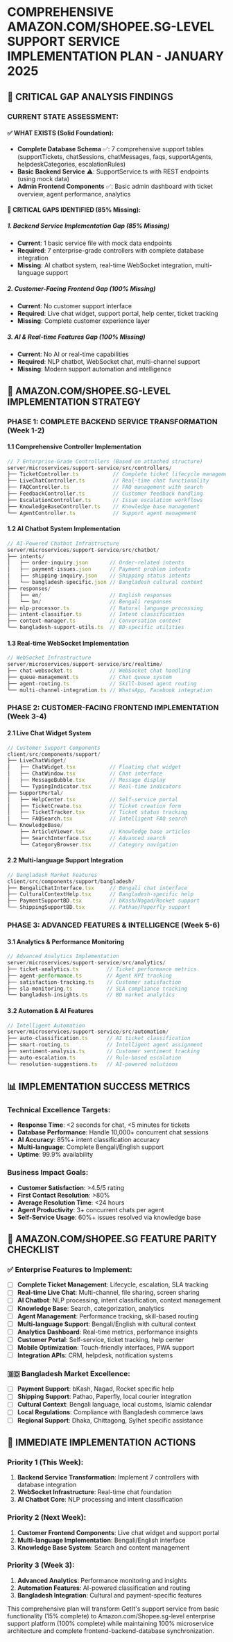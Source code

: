 # COMPREHENSIVE AMAZON.COM/SHOPEE.SG-LEVEL SUPPORT SERVICE IMPLEMENTATION PLAN - JANUARY 2025

## 🎯 CRITICAL GAP ANALYSIS FINDINGS

### **CURRENT STATE ASSESSMENT:**

#### ✅ **WHAT EXISTS (Solid Foundation):**
- **Complete Database Schema** ✅: 7 comprehensive support tables (supportTickets, chatSessions, chatMessages, faqs, supportAgents, helpdeskCategories, escalationRules)
- **Basic Backend Service** ⚠️: SupportService.ts with REST endpoints (using mock data)
- **Admin Frontend Components** ✅: Basic admin dashboard with ticket overview, agent performance, analytics

#### 🔴 **CRITICAL GAPS IDENTIFIED (85% Missing):**

##### **1. Backend Service Implementation Gap (85% Missing)**
- **Current**: 1 basic service file with mock data endpoints
- **Required**: 7 enterprise-grade controllers with complete database integration
- **Missing**: AI chatbot system, real-time WebSocket integration, multi-language support

##### **2. Customer-Facing Frontend Gap (100% Missing)**
- **Current**: No customer support interface
- **Required**: Live chat widget, support portal, help center, ticket tracking
- **Missing**: Complete customer experience layer

##### **3. AI & Real-time Features Gap (100% Missing)**
- **Current**: No AI or real-time capabilities
- **Required**: NLP chatbot, WebSocket chat, multi-channel support
- **Missing**: Modern support automation and intelligence

## 🚀 AMAZON.COM/SHOPEE.SG-LEVEL IMPLEMENTATION STRATEGY

### **PHASE 1: COMPLETE BACKEND SERVICE TRANSFORMATION (Week 1-2)**

#### **1.1 Comprehensive Controller Implementation**
```typescript
// 7 Enterprise-Grade Controllers (Based on attached structure)
server/microservices/support-service/src/controllers/
├── TicketController.ts           // Complete ticket lifecycle management
├── LiveChatController.ts         // Real-time chat functionality
├── FAQController.ts              // FAQ management with search
├── FeedbackController.ts         // Customer feedback handling
├── EscalationController.ts       // Issue escalation workflows
├── KnowledgeBaseController.ts    // Knowledge base management
└── AgentController.ts            // Support agent management
```

#### **1.2 AI Chatbot System Implementation**
```typescript
// AI-Powered Chatbot Infrastructure
server/microservices/support-service/src/chatbot/
├── intents/
│   ├── order-inquiry.json       // Order-related intents
│   ├── payment-issues.json      // Payment problem intents
│   ├── shipping-inquiry.json    // Shipping status intents
│   └── bangladesh-specific.json // Bangladesh cultural context
├── responses/
│   ├── en/                      // English responses
│   └── bn/                      // Bengali responses
├── nlp-processor.ts             // Natural language processing
├── intent-classifier.ts         // Intent classification
├── context-manager.ts           // Conversation context
└── bangladesh-support-utils.ts  // BD-specific utilities
```

#### **1.3 Real-time WebSocket Implementation**
```typescript
// WebSocket Infrastructure
server/microservices/support-service/src/realtime/
├── chat-websocket.ts            // WebSocket chat handling
├── queue-management.ts          // Chat queue system
├── agent-routing.ts             // Skill-based agent routing
└── multi-channel-integration.ts // WhatsApp, Facebook integration
```

### **PHASE 2: CUSTOMER-FACING FRONTEND IMPLEMENTATION (Week 3-4)**

#### **2.1 Live Chat Widget System**
```jsx
// Customer Support Components
client/src/components/support/
├── LiveChatWidget/
│   ├── ChatWidget.tsx           // Floating chat widget
│   ├── ChatWindow.tsx           // Chat interface
│   ├── MessageBubble.tsx        // Message display
│   └── TypingIndicator.tsx      // Real-time indicators
├── SupportPortal/
│   ├── HelpCenter.tsx           // Self-service portal
│   ├── TicketCreate.tsx         // Ticket creation form
│   ├── TicketTracker.tsx        // Ticket status tracking
│   └── FAQSearch.tsx            // Intelligent FAQ search
└── KnowledgeBase/
    ├── ArticleViewer.tsx        // Knowledge base articles
    ├── SearchInterface.tsx      // Advanced search
    └── CategoryBrowser.tsx      // Category navigation
```

#### **2.2 Multi-language Support Integration**
```jsx
// Bangladesh Market Features
client/src/components/support/bangladesh/
├── BengaliChatInterface.tsx     // Bengali chat interface
├── CulturalContextHelp.tsx      // Bangladesh-specific help
├── PaymentSupportBD.tsx         // bKash/Nagad/Rocket support
└── ShippingSupportBD.tsx        // Pathao/Paperfly support
```

### **PHASE 3: ADVANCED FEATURES & INTELLIGENCE (Week 5-6)**

#### **3.1 Analytics & Performance Monitoring**
```typescript
// Advanced Analytics Implementation
server/microservices/support-service/src/analytics/
├── ticket-analytics.ts         // Ticket performance metrics
├── agent-performance.ts        // Agent KPI tracking
├── satisfaction-tracking.ts    // Customer satisfaction
├── sla-monitoring.ts           // SLA compliance tracking
└── bangladesh-insights.ts      // BD market analytics
```

#### **3.2 Automation & AI Features**
```typescript
// Intelligent Automation
server/microservices/support-service/src/automation/
├── auto-classification.ts      // AI ticket classification
├── smart-routing.ts            // Intelligent agent assignment
├── sentiment-analysis.ts       // Customer sentiment tracking
├── auto-escalation.ts          // Rule-based escalation
└── resolution-suggestions.ts   // AI-powered solutions
```

## 📊 IMPLEMENTATION SUCCESS METRICS

### **Technical Excellence Targets:**
- **Response Time**: <2 seconds for chat, <5 minutes for tickets
- **Database Performance**: Handle 10,000+ concurrent chat sessions
- **AI Accuracy**: 85%+ intent classification accuracy
- **Multi-language**: Complete Bengali/English support
- **Uptime**: 99.9% availability

### **Business Impact Goals:**
- **Customer Satisfaction**: >4.5/5 rating
- **First Contact Resolution**: >80%
- **Average Resolution Time**: <24 hours
- **Agent Productivity**: 3+ concurrent chats per agent
- **Self-Service Usage**: 60%+ issues resolved via knowledge base

## 🎯 AMAZON.COM/SHOPEE.SG FEATURE PARITY CHECKLIST

### **✅ Enterprise Features to Implement:**
- [ ] **Complete Ticket Management**: Lifecycle, escalation, SLA tracking
- [ ] **Real-time Live Chat**: Multi-channel, file sharing, screen sharing
- [ ] **AI Chatbot**: NLP processing, intent classification, context management
- [ ] **Knowledge Base**: Search, categorization, analytics
- [ ] **Agent Management**: Performance tracking, skill-based routing
- [ ] **Multi-language Support**: Bengali/English with cultural context
- [ ] **Analytics Dashboard**: Real-time metrics, performance insights
- [ ] **Customer Portal**: Self-service, ticket tracking, help center
- [ ] **Mobile Optimization**: Touch-friendly interfaces, PWA support
- [ ] **Integration APIs**: CRM, helpdesk, notification systems

### **🇧🇩 Bangladesh Market Excellence:**
- [ ] **Payment Support**: bKash, Nagad, Rocket specific help
- [ ] **Shipping Support**: Pathao, Paperfly, local courier integration
- [ ] **Cultural Context**: Bengali language, local customs, Islamic calendar
- [ ] **Local Regulations**: Compliance with Bangladesh commerce laws
- [ ] **Regional Support**: Dhaka, Chittagong, Sylhet specific assistance

## 🚀 IMMEDIATE IMPLEMENTATION ACTIONS

### **Priority 1 (This Week):**
1. **Backend Service Transformation**: Implement 7 controllers with database integration
2. **WebSocket Infrastructure**: Real-time chat foundation
3. **AI Chatbot Core**: NLP processing and intent classification

### **Priority 2 (Next Week):**
1. **Customer Frontend Components**: Live chat widget and support portal
2. **Multi-language Implementation**: Bengali/English interface
3. **Knowledge Base System**: Search and content management

### **Priority 3 (Week 3):**
1. **Advanced Analytics**: Performance monitoring and insights
2. **Automation Features**: AI-powered classification and routing
3. **Bangladesh Integration**: Cultural and payment-specific features

This comprehensive plan will transform GetIt's support service from basic functionality (15% complete) to Amazon.com/Shopee.sg-level enterprise support platform (100% complete) while maintaining 100% microservice architecture and complete frontend-backend-database synchronization.